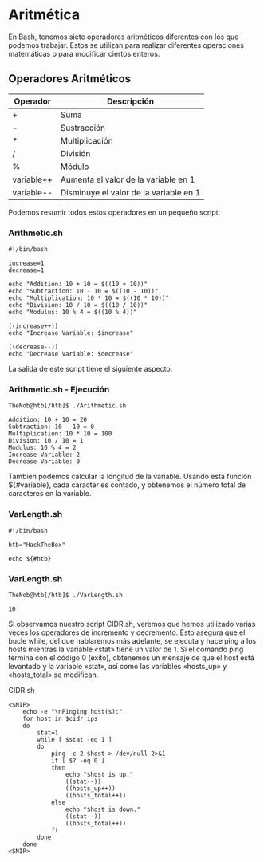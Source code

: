 # Aritmética
En Bash, tenemos siete operadores aritméticos diferentes con los que podemos trabajar. Estos se utilizan para realizar diferentes operaciones matemáticas o para modificar ciertos enteros.

## Operadores Aritméticos
|Operador|Descripción|
|-|-|
|+ |Suma|
|- |Sustracción|
|* |Multiplicación|
|/ |División|
| %| Módulo|
|variable++| Aumenta el valor de la variable en 1|
|variable--| Disminuye el valor de la variable en 1|

Podemos resumir todos estos operadores en un pequeño script:

### Arithmetic.sh
```console
#!/bin/bash

increase=1
decrease=1

echo "Addition: 10 + 10 = $((10 + 10))"
echo "Subtraction: 10 - 10 = $((10 - 10))"
echo "Multiplication: 10 * 10 = $((10 * 10))"
echo "Division: 10 / 10 = $((10 / 10))"
echo "Modulus: 10 % 4 = $((10 % 4))"

((increase++))
echo "Increase Variable: $increase"

((decrease--))
echo "Decrease Variable: $decrease"
```
La salida de este script tiene el siguiente aspecto:

### Arithmetic.sh - Ejecución
```console
TheNob@htb[/htb]$ ./Arithmetic.sh

Addition: 10 + 10 = 20
Subtraction: 10 - 10 = 0
Multiplication: 10 * 10 = 100
Division: 10 / 10 = 1
Modulus: 10 % 4 = 2
Increase Variable: 2
Decrease Variable: 0
```

También podemos calcular la longitud de la variable. Usando esta función ${#variable}, cada caracter es contado, y obtenemos el número total de caracteres en la variable.

### VarLength.sh
```console
#!/bin/bash

htb="HackTheBox"

echo ${#htb}
```

### VarLength.sh
```console
TheNob@htb[/htb]$ ./VarLength.sh

10
```
Si observamos nuestro script CIDR.sh, veremos que hemos utilizado varias veces los operadores de incremento y decremento. Esto asegura que el bucle while, del que hablaremos más adelante, se ejecuta y hace ping a los hosts mientras la variable «stat» tiene un valor de 1. Si el comando ping termina con el código 0 (éxito), obtenemos un mensaje de que el host está levantado y la variable «stat», así como las variables «hosts_up» y «hosts_total» se modifican.

CIDR.sh
```console
<SNIP>
	echo -e "\nPinging host(s):"
	for host in $cidr_ips
	do
		stat=1
		while [ $stat -eq 1 ]
		do
			ping -c 2 $host > /dev/null 2>&1
			if [ $? -eq 0 ]
			then
				echo "$host is up."
				((stat--))
				((hosts_up++))
				((hosts_total++))
			else
				echo "$host is down."
				((stat--))
				((hosts_total++))
			fi
		done
	done
<SNIP>
```
